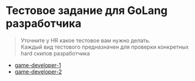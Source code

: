 # Тестовое задание для GoLang разработчика

> Уточните у HR какое тестовое вам нужно делать.   
> Каждый вид тестового предназначен для проверки конкретных hard скилов разработчика  

* [game-developer-1](https://github.com/releaseband/golang-developer-test/tree/test-game-developer-1)
* [game-developer-2](https://github.com/releaseband/golang-developer-test/tree/test-game-developer-2)